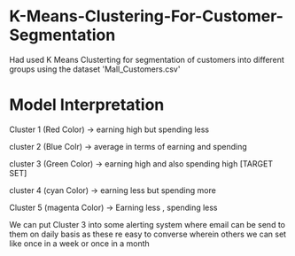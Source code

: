 # K-Means-Clustering-For-Customer-Segmentation
Had used K Means Clusterting for segmentation of customers into different groups using the dataset 'Mall_Customers.csv'
# Model Interpretation 
Cluster 1 (Red Color) -> earning high but spending less

cluster 2 (Blue Colr) -> average in terms of earning and spending 

cluster 3 (Green Color) -> earning high and also spending high [TARGET SET]

cluster 4 (cyan Color) -> earning less but spending more

Cluster 5 (magenta Color) -> Earning less , spending less


We can put Cluster 3 into some alerting system where email can be send to them on daily basis as these re easy to converse 
wherein others we can set like once in a week or once in a month
